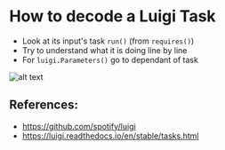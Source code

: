 # How to decode a Luigi Task
* Look at its input's task `run()` (from `requires()`)
* Try to understand what it is doing line by line
* For `luigi.Parameters()` go to dependant of task

![alt text](https://luigi.readthedocs.io/en/stable/_images/task_breakdown.png)

## References: 
* https://github.com/spotify/luigi
* https://luigi.readthedocs.io/en/stable/tasks.html
